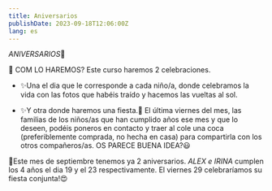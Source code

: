 ```yaml
---
title: Aniversarios
publishDate: 2023-09-18T12:06:00Z
lang: es
---
```


*ANIVERSARIOS*🎂

🎁 COM LO HAREMOS?
Este curso haremos 2 celebraciones.

- ✨Una el dia que le corresponde a cada niño/a, donde celebramos la vida con las fotos que habéis traído y hacemos las vueltas al sol.

- ✨Y otra donde haremos una fiesta.🎉 El última viernes del mes, las familias de los niños/as que han cumplido años ese mes y que lo deseen, podéis poneros en contacto y traer al cole una coca (preferiblemente comprada, no hecha en casa) para compartirla con los otros compañeros/as.
  OS PARECE BUENA IDEA?😃

🔅Este mes de septiembre tenemos ya 2 aniversarios.
_ALEX e IRINA_ cumplen los 4 años el dia 19 y el 23 respectivamente. El viernes 29 celebraríamos su fiesta conjunta!😍
